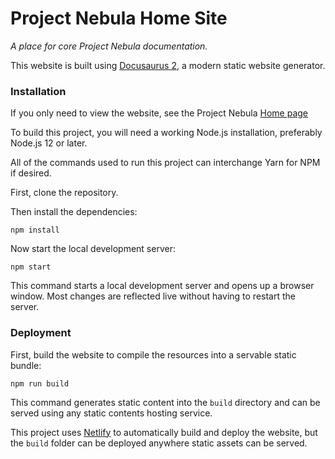 # Project Nebula Home Site

_A place for core Project Nebula documentation._

This website is built using [Docusaurus 2](https://docusaurus.io/), a modern
static website generator.

### Installation

If you only need to view the website, see the Project Nebula [Home page](https://about.utdnebula.com/)

To build this project, you will need a working Node.js installation, preferably
Node.js 12 or later.

All of the commands used to run this project can interchange Yarn for NPM if
desired.

First, clone the repository.

Then install the dependencies:

```console
npm install
```

Now start the local development server:

```console
npm start
```

This command starts a local development server and opens up a browser window.
Most changes are reflected live without having to restart the server.

### Deployment

First, build the website to compile the resources into a servable static bundle:

```console
npm run build
```

This command generates static content into the `build` directory and can be
served using any static contents hosting service.

This project uses [Netlify](https://netlify.com) to automatically build and
deploy the website, but the `build` folder can be deployed anywhere static
assets can be served.
